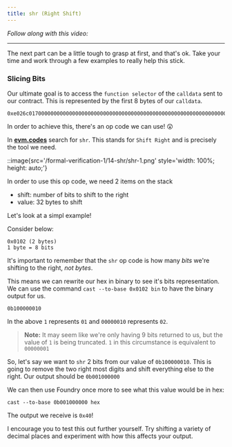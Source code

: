 ```yaml
---
title: shr (Right Shift)
---
```


_Follow along with this video:_

---

The next part can be a little tough to grasp at first, and that's ok. Take your time and work through a few examples to really help this stick.

### Slicing Bits

Our ultimate goal is to access the `function selector` of the `calldata` sent to our contract. This is represented by the first 8 bytes of our `calldata`.

```
0xe026c0170000000000000000000000000000000000000000000000000000000000000001
```

In order to achieve this, there's an op code we can use! 😲

In [**evm.codes**](https://www.evm.codes/?fork=shanghai) search for `shr`. This stands for `Shift Right` and is precisely the tool we need.

::image{src='/formal-verification-1/14-shr/shr-1.png' style='width: 100%; height: auto;'}

In order to use this op code, we need 2 items on the stack

- shift: number of bits to shift to the right
- value: 32 bytes to shift

Let's look at a simpl example!

Consider below:

```
0x0102 (2 bytes)
1 byte = 8 bits
```

It's important to remember that the `shr` op code is how many _bits_ we're shifting to the right, _not bytes_.

This means we can rewrite our hex in binary to see it's bits representation. We can use the command `cast --to-base 0x0102 bin` to have the binary output for us.

```
0b100000010
```

In the above `1` represents `01` and `00000010` represents `02`.

> **Note:** It may seem like we're only having 9 bits returned to us, but the value of `1` is being truncated. `1` in this circumstance is equivalent to `00000001`

So, let's say we want to `shr` 2 bits from our value of `0b100000010`. This is going to remove the two right most digits and shift everything else to the right. Our output should be `0b001000000`

We can then use Foundry once more to see what this value would be in hex:

```
cast --to-base 0b001000000 hex
```

The output we receive is `0x40`!

I encourage you to test this out further yourself. Try shifting a variety of decimal places and experiment with how this affects your output.
